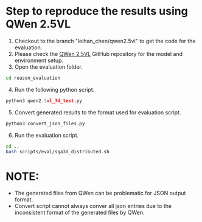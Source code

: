 # Step to reproduce the results using QWen 2.5VL
1. Checkout to the branch "leihan_chen/qwen2.5vl" to get the code for the evaluation.
2. Please check the [QWen 2.5VL](https://github.com/QwenLM/Qwen2.5-VL) GitHub repository for the model and environment setup.
3. Open the evaluation folder.
```bash
cd reason_evaluation
```
4. Run the following python script.
```python
python3 qwen2.5vl_3d_test.py 
```
5. Convert generated results to the format used for evaluation script.
```python
python3 convert_json_files.py 
```
6. Run the evaluation script.
```bash
cd ..
bash scripts/eval/sqa3d_distributed.sh
```

# NOTE:
- The generated files from QWen can be problematic for JSON output format.
- Convert script cannot always conver all json entries due to the inconsistent format of the generated files by QWen.
